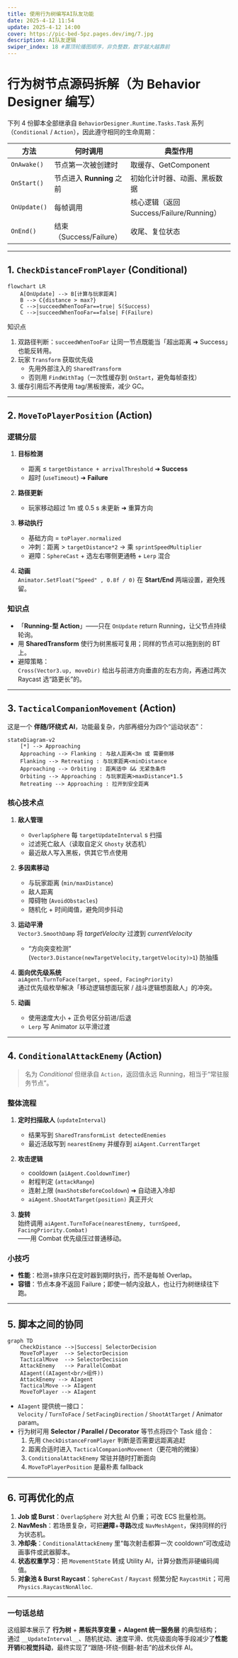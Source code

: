 ```yaml
---
title: 使用行为树编写AI队友功能
date: 2025-4-12 11:54
update: 2025-4-12 14:00
cover: https://pic-bed-5pz.pages.dev/img/7.jpg
description: AI队友逻辑
swiper_index: 18 #置顶轮播图顺序，非负整数，数字越大越靠前
---
```


# 行为树节点源码拆解（为 **Behavior Designer** 编写）

下列 4 份脚本全部继承自 `BehaviorDesigner.Runtime.Tasks.Task` 系列  
（`Conditional` / `Action`），因此遵守相同的生命周期：

| 方法            | 何时调用 | 典型作用 |
|-----------------|----------|----------|
| `OnAwake()`     | 节点第一次被创建时 | 取缓存、GetComponent |
| `OnStart()`     | 节点进入 **Running** 之前 | 初始化计时器、动画、黑板数据 |
| `OnUpdate()`    | 每帧调用 | 核心逻辑（返回 Success/Failure/Running） |
| `OnEnd()`       | 结束（Success/Failure） | 收尾、复位状态 |

---

## 1. `CheckDistanceFromPlayer` (Conditional)

```mermaid
flowchart LR
    A[OnUpdate] --> B[计算与玩家距离]
    B --> C{distance > max?}
    C -->|succeedWhenTooFar==true| S(Success)
    C -->|succeedWhenTooFar==false| F(Failure)
```

知识点  
1. 双路径判断：`succeedWhenTooFar` 让同一节点既能当「超出距离 ➜ Success」也能反转用。  
2. 玩家 `Transform` 获取优先级  
   * 先用外部注入的 `SharedTransform`  
   * 否则用 `FindWithTag`（一次性缓存到 `OnStart`，避免每帧查找）  
3. 缓存引用后不再使用 tag/黑板搜索，减少 GC。

---

## 2. `MoveToPlayerPosition` (Action)

### 逻辑分层

1. **目标检测**  
   * 距离 ≤ `targetDistance + arrivalThreshold` ➜ **Success**  
   * 超时 (`useTimeout`) ➜ **Failure**

2. **路径更新**  
   * 玩家移动超过 1m 或 0.5 s 未更新 ➜ 重算方向

3. **移动执行**  
   * 基础方向 = `toPlayer.normalized`  
   * 冲刺：距离 > `targetDistance*2` → 乘 `sprintSpeedMultiplier`  
   * 避障：`SphereCast` + 选左右哪侧更通畅 + `Lerp` 混合

4. **动画**  
   `Animator.SetFloat("Speed" , 0.8f / 0)` 在 **Start/End** 两端设置，避免残留。

### 知识点

* 「**Running-型 Action**」——只在 `OnUpdate` return Running，让父节点持续轮询。  
* 用 **SharedTransform** 使行为树黑板可复用；同样的节点可以拖到别的 BT 上。  
* 避障策略：  
  `Cross(Vector3.up, moveDir)` 给出与前进方向垂直的左右方向，再通过两次 Raycast 选“路更长”的。

---

## 3. `TacticalCompanionMovement` (Action)

这是一个 **伴随/环绕式 AI**，功能最复杂，内部再细分为四个“运动状态”：

```mermaid
stateDiagram-v2
    [*] --> Approaching
    Approaching --> Flanking : 与敌人距离<3m 或 需要侧移
    Flanking --> Retreating : 与玩家距离<minDistance
    Approaching --> Orbiting : 距离适中 && 无紧急条件
    Orbiting --> Approaching : 与玩家距离>maxDistance*1.5
    Retreating --> Approaching : 拉开到安全距离
```

### 核心技术点

1. **敌人管理**  
   * `OverlapSphere` 每 `targetUpdateInterval` s 扫描  
   * 过滤死亡敌人（读取自定义 `Ghosty` 状态机）  
   * 最近敌人写入黑板，供其它节点使用

2. **多因素移动**  
   * 与玩家距离 (`min/maxDistance`)  
   * 敌人距离  
   * 障碍物 (`AvoidObstacles`)  
   * 随机化 + 时间阈值，避免同步抖动

3. **运动平滑**  
   `Vector3.SmoothDamp` 将 *targetVelocity* 过渡到 *currentVelocity*  
   + “方向突变检测” (`Vector3.Distance(newTargetVelocity,targetVelocity)>1`) 防抽搐

4. **面向优先级系统**  
   `aiAgent.TurnToFace(target, speed, FacingPriority)`  
   通过优先级枚举解决「移动逻辑想面玩家 / 战斗逻辑想面敌人」的冲突。

5. **动画**  
   * 使用速度大小 + 正负号区分前进/后退  
   * `Lerp` 写 Animator 以平滑过渡

---

## 4. `ConditionalAttackEnemy` (Action)

> 名为 *Conditional* 但继承自 `Action`，返回值永远 Running，相当于“常驻服务节点”。

### 整体流程

1. **定时扫描敌人** (`updateInterval`)  
   * 结果写到 `SharedTransformList detectedEnemies`  
   * 最近活敌写到 `nearestEnemy` 并缓存到 `aiAgent.CurrentTarget`

2. **攻击逻辑**  
   * cooldown (`aiAgent.CooldownTimer`)  
   * 射程判定 (`attackRange`)  
   * 连射上限 (`maxShotsBeforeCooldown`) ➜ 自动进入冷却  
   * `aiAgent.ShootAtTarget(position)` 真正开火

3. **旋转**  
   始终调用 `aiAgent.TurnToFace(nearestEnemy, turnSpeed, FacingPriority.Combat)`  
   ——用 Combat 优先级压过普通移动。

### 小技巧

* **性能**：检测+排序只在定时器到期时执行，而不是每帧 Overlap。  
* **容错**：节点本身不返回 Failure；即使一帧内没敌人，也让行为树继续往下跑。

---

## 5. 脚本之间的协同

```mermaid
graph TD
    CheckDistance -->|Success| SelectorDecision
    MoveToPlayer  --> SelectorDecision
    TacticalMove  --> SelectorDecision
    AttackEnemy   --> ParallelCombat
    AIagent((AIagent<br/>组件))
    AttackEnemy --> AIagent
    TacticalMove --> AIagent
    MoveToPlayer --> AIagent
```

* `AIagent` 提供统一接口：  
  `Velocity` / `TurnToFace` / `SetFacingDirection` / `ShootAtTarget` / Animator param。  
* 行为树可用 **Selector / Parallel / Decorator** 等节点将四个 Task 组合：  
  1. 先用 `CheckDistanceFromPlayer` 判断是否需要远距离追赶  
  2. 距离合适时进入 `TacticalCompanionMovement`（更花哨的微操）  
  3. `ConditionalAttackEnemy` 常驻并随时打断面向  
  4. `MoveToPlayerPosition` 是最朴素 fallback

---

## 6. 可再优化的点

1. **Job 或 Burst**：`OverlapSphere` 对大批 AI 仍重；可改 ECS 批量检测。  
2. **NavMesh**：若场景复杂，可把**避障**+**寻路**改成 `NavMeshAgent`，保持同样的行为状态机。  
3. **冷却条**：`ConditionalAttackEnemy` 里“每次射击都算一次 cooldown”可改成动画事件或武器脚本。  
4. **状态权重学习**：把 `MovementState` 转成 Utility AI，计算分数而非硬编码阈值。  
5. **对象池 & Burst Raycast**：`SphereCast` / `Raycast` 频繁分配 `RaycastHit`；可用 `Physics.RaycastNonAlloc`.

---

### 一句话总结

这组脚本展示了 **行为树** + **黑板共享变量** + **AIagent 统一服务层** 的典型结构；  
通过 `__UpdateInterval__`、随机扰动、速度平滑、优先级面向等手段减少了**性能开销**和**视觉抖动**，最终实现了“跟随-环绕-侧翻-射击”的战术伙伴 AI。